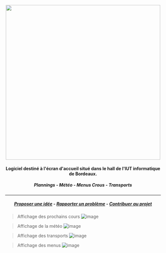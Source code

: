 <p align="center">
  <img width="500px" src="https://user-images.githubusercontent.com/38594012/151677279-78a5543b-5f2b-4de0-bc7e-c2692d045fea.png"/>
</p>

<h4 align="center">
  Logiciel destiné à l'écran d'accueil situé dans le hall de l'IUT informatique de Bordeaux.
</h4>

<h5 align="center">
  Plannings - Météo - Menus Crous - Transports
</h5>

---

<h5 align="center">
  <a href="https://github.com/gfroidcourt/iut-onboarding/issues/new">Proposer une idée</a>
  -
  <a href="https://github.com/gfroidcourt/iut-onboarding/issues/new">Rapporter un problème</a>
  -
  <a href="https://github.com/gfroidcourt/iut-onboarding/blob/main/CONTRIBUTING.md">Contribuer au projet</a>
</h5>

> Affichage des prochains cours
![image](https://user-images.githubusercontent.com/38594012/157295971-ff3be5bd-fc91-4971-8b98-1391110f316b.png)

> Affichage de la météo
![image](https://user-images.githubusercontent.com/38594012/157295666-55af2fd6-18b3-42b4-ab67-50e446b9625b.png)

> Affichage des transports
![image](https://user-images.githubusercontent.com/38594012/157296134-c2385d5a-d794-40ec-915b-cbbfab1ef550.png)

> Affichage des menus
![image](https://user-images.githubusercontent.com/38594012/157295841-4f41fa8f-9d19-45c3-9fbb-30dcb6b87f97.png)
